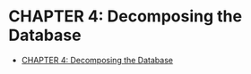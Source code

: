 # CHAPTER 4: Decomposing the Database

- [CHAPTER 4: Decomposing the Database](#chapter-4-decomposing-the-database)
